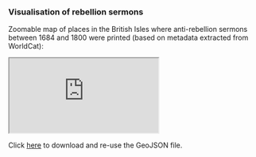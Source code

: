 ### Visualisation of rebellion sermons

Zoomable map of places in the British Isles where anti-rebellion sermons between 1684 and 1800 were printed (based on metadata extracted from WorldCat):

 <iframe src="https://github.com/MonikaBarget/Revolts/blob/master/sermon-map/sermon-map.html" title="sermon map">Number of sermons per place</iframe> 
 
 Click [here](https://github.com/MonikaBarget/Revolts/blob/master/sermons-per-place.geojson) to download and re-use the GeoJSON file.

